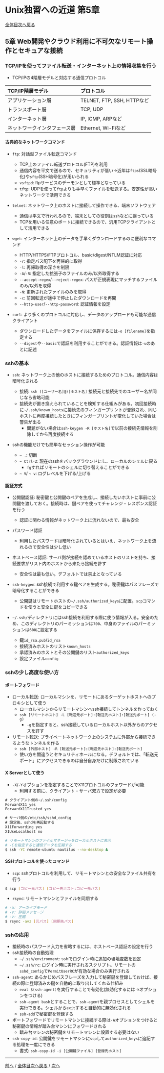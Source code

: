 # Unix独習への近道 第5章
[全体目次へ戻る](index.md)

## 5章 Web開発やクラウド利用に不可欠なリモート操作とセキュアな接続
### TCP/IPを使ってファイル転送・インターネット上の情報収集を行う
- TCP/IPの4階層モデルと対応する通信プロトコル

| TCP/IP階層モデル             | プロトコル                 |
|:---------------------------- |:-------------------------- |
| アプリケーション層           | TELNET, FTP, SSH, HTTPなど |
| トランスポート層             | TCP, UDP                   |
| インターネット層             | IP, ICMP, ARPなど          |
| ネットワークインタフェース層 | Ethernet, Wi-Fiなど        |

#### 古典的なネットワークコマンド
- `ftp`: 対話型ファイル転送コマンド
  + TCP上のファイル転送プロトコル(FTP)を利用
  + 通信内容を平文で送るので、セキュリティが低い→近年は`ftps`(SSL暗号化)や`sftp`(SSH暗号化)が用いられる
  + `vsftpd`: ftpサービスのデーモンとして標準となっている
  + `tftp`: UDPを使って`ftp`よりも手早くファイルを転送する。安定性が高いネットワークで活用できる

- `telnet`: ネットワーク上のホストに接続して操作できる、端末ソフトウェア
  + 通信は平文で行われるので、端末としての役割は`ssh`などに譲っている
  + TCPを用いる任意のポートに接続できるので、汎用TCPクライアントとして活用できる

- `wget`: インターネット上のデータを手早くダウンロードするのに便利なコマンド
  + HTTP/HTTPS/FTPプロトコル、basic/digest/NTLM認証に対応
  + `-r`: 指定パス配下を再帰的に取得
  + `-l`: 再帰取得の深さを制限
  + `-A`/`-R`: 指定した拡張子のファイルのみ/以外取得する
  + `--accept-regex`/`--reject-regex`: パスが正規表現にマッチするファイルのみ/以外を取得
  + `-N`: 更新されたファイルのみを取得
  + `-c`: 前回転送が途中で停止したダウンロードを再開
  + `--http-user`/`--http-password`: 認証情報を設定

- `curl`: より多くのプロトコルに対応し、データのアップロードも可能な通信クライアント
  + ダウンロードしたデータをファイルに保存するには`-o [filename]`を指定する
  + `--digest`や`--basic`で認証を利用することができる。認証情報は`-u`のあとに記述


### sshの基本
- `ssh`: ネットワーク上の他のホストに接続するためのプロトコル。通信内容は暗号化される
  + 接続: `ssh ([ユーザー名]@)[ホスト名]` 接続元と接続先でのユーザー名が同じなら省略可能
  + 接続先が置き換えられていることを検知する仕組みがある。初回接続時に`~/.ssh/known_hosts`に接続先のフィンガープリントが登録され、同じホストに再度接続したときにフィンガープリントが変化していた場合は警告が出る
    * 問題がない場合は`ssh-keygen -R [ホスト名]`で以前の接続先情報を削除してから再度接続する

- sshの機能だけでも簡単なセッション操作が可能
  + `~ .`: 切断
  + `~ Ctrl-Z`: 現在のsshをバックグラウンドにし、ローカルのシェルに戻る
    * `fg`すればリモートのシェルに切り替えることができる
  + `~ V`/ `~ v`: ログレベルを下げる/上げる

#### 認証方式
- 公開鍵認証: 秘密鍵と公開鍵のペアを生成し、接続したいホストに事前に公開鍵を渡しておく。接続時は、鍵ペアを使ってチャレンジ・レスポンス認証を行う
  + 認証に関わる情報がネットワーク上に流れないので、最も安全
- パスワード認証
  + 利用したパスワードは暗号化されているとはいえ、ネットワーク上を流れるので安全性は少し低い
- ホストベース認証: サーバ側が接続を認めているホストのリストを持ち、接続要求がリスト内のホストから来たら接続を許す
  + 安全性は最も低い。デフォルトでは禁止となっている

- `ssh-keygen`: ssh接続で利用する鍵ペアを生成する。秘密鍵はパスフレーズで暗号化することができる
  + 公開鍵はリモートホストの`~/.ssh/authorized_keys`に配置。`scp`コマンドを使うと安全に鍵をコピーできる

- `~/.ssh/`ディレクトリにはssh接続を利用する際に使う情報が入る。安全のため、このディレクトリのパーミッションは`700`、中身のファイルのパーミッションは`600`に設定する
  + 鍵`id_rsa.pub`/`id_rsa`
  + 接続済みホストのリスト`known_hosts`
  + 承認済みのホストとその公開鍵のリスト`authorized_keys`
  + 設定ファイル`config`


### sshの少し高度な使い方
#### ポートフォワード
- ローカル転送: ローカルマシンを、リモートにあるターゲットホストへのプロキシとして使う
  + ローカルマシンからリモートマシンへssh接続してトンネルを作っておく
  + `ssh [リモートホスト] -L [転送元ポート]:[転送先ホスト]:[転送先ポート] (-g)`
    * `-g`を指定すると、ssh接続しているローカルホスト以外からのアクセスを許す
- リモート転送: プライベートネットワーク上のシステムに外部から接続できるようなトンネルを作る
  + `ssh [外部ホスト] -R [転送元ポート]:[転送先ホスト]:[転送先ポート]`
  + 使い方を間違うとセキュリティホールになる。デフォルトでは、「転送元ポート」にアクセスできるのは自分自身だけに制限されている

#### X Serverとして使う
- `-X`/`-Y`オプションを指定することでX11プロトコルのフォワードが可能
  + 利用する前に、クライアント・サーバ双方で設定が必要

```txt
# クライアント側の~/.ssh/config
ForwardX11 yes
ForwardX11Trusted yes

# サーバ側の/etc/ssh/sshd_config
# 設定後、sshdを再起動する
X11Forwarding yes
X1UseLocalhost no
```

```sh
# リモートマシンのファイルマネージャをローカルホストに表示
# -Cを指定すると通信データを圧縮する
$ ssh -YC remote-ubuntu nautilus --no-desktop &
```

#### SSHプロトコルを使ったコマンド
- `scp`: sshプロトコルを利用して、リモートマシンとの安全なファイル共有を行う

```sh
$ scp [コピー元パス] [コピー先ホスト:コピー先パス]
```

- `rsync`: リモートマシンとファイルを同期する

```sh
# -a: アーカイブモード
# -v: 詳細メッセージ
# -z: 圧縮
$ rsync -avz [元パス] [同期先パス]
```

### sshの応用
- 接続時のパスワード入力を省略するには、ホストベース認証の設定を行う
- ssh接続時の自動処理
  + `~/.ssh/environment`: sshでログイン時に追加の環境変数を設定
  + `~/.ssh/rc`: ログイン時に実行されるスクリプト。リモートの`sshd_config`で`PermitUserRC`が有効な場合のみ実行される
- `ssh-agent`: あらかじめパスフレーズを入力して秘密鍵を登録しておけば、接続の際に登録済みの鍵を自動的に取り出してくれる仕組み
  + `eval $(ssh-agent)`を実行することで有効化(無効化するには`-k`オプションをつける)
  + `ssh-agent bash`とすることで、`ssh-agent`を親プロセスとしてシェルを実行できる。シェルから`exit`すると自動的に無効化される
  + `ssh-add`で秘密鍵を登録する
- ポートフォワードでリモートマシンに接続する際は`-A`オプションをつけると秘密鍵の情報が踏み台マシンにフォワードされる
  + 踏み台マシンの秘密鍵をリモートマシンに設置する必要はない
- `ssh-copy-id`: 公開鍵をリモートマシンに`scp`して`authorized_keys`に追記する処理を一度にできる
  + 書式: `ssh-copy-id -i [公開鍵ファイル] [登録先ホスト]`

***

[前へ](c4.md) /
[全体目次へ戻る](index.md) /
[次へ](c6.md)
